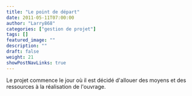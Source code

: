 ```yaml
---
title: "Le point de départ"
date: 2011-05-11T07:00:00
author: "Larry868"
categories: ["gestion de projet"]
tags: []
featured_image: ""
description: ""
draft: false
weight: 21
showPostNavLinks: true
---
```


Le projet commence le jour où il est décidé d'allouer des moyens et des ressources à la réalisation de l'ouvrage.
